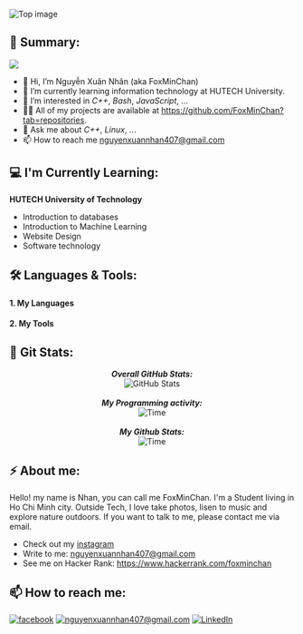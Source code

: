 ![Top image](https://i.imgur.com/yaeSOrM.png)
## 📝 Summary:

![](https://komarev.com/ghpvc/?username=foxminchan)

- 👋 Hi, I’m Nguyễn Xuân Nhân (aka FoxMinChan)
- 🌱 I’m currently learning information technology at HUTECH University.
- 👀 I’m interested in *C++*, *Bash*, *JavaScript*, ...
- 👨‍💻 All of my projects are available at https://github.com/FoxMinChan?tab=repositories.
- 💬 Ask me about *C++*, *Linux*, ...
- 📫 How to reach me [nguyenxuannhan407@gmail.com](mailto:nguyenxuannhan407@gmail.com)

## 💻 I'm Currently Learning:

**HUTECH University of Technology**
- Introduction to databases
- Introduction to Machine Learning
- Website Design
- Software technology

## 🛠 Languages & Tools:
#### 1. My Languages

#### 2. My Tools

## 👀 Git Stats:

<div>
  <p align="center">
  <b><em>Overall GitHub Stats:</em></b> <br/>
    <img src="https://github-readme-streak-stats.herokuapp.com/?user=foxminchan" alt="GitHub Stats" /> <br/><br/>
  <b><em>My Programming activity:</em></b> <br/>
    <img src="https://github-readme-stats.vercel.app/api/top-langs/?username=foxminchan&layout=compact" alt="Time" /><br/></br>
   <b><em>My Github Stats:</em></b> <br/>
    <img src="https://github-readme-stats.vercel.app/api?username=foxminchan&theme=buefy&show_icons=true" alt="Time" />
  </p>
</div>

## ⚡ About me:

Hello! my name is Nhan, you can call me FoxMinChan. I'm a Student living in Ho Chi Minh city. Outside Tech, I love take photos, lisen to music and explore nature outdoors. If you want to talk to me, please contact me via email.
- Check out my [instagram](https://www.instagram.com/foxminchan/)
- Write to me: [nguyenxuannhan407@gmail.com](mailto:nguyenxuannhan407@gmail.com)
- See me on Hacker Rank: https://www.hackerrank.com/foxminchan
## 📫 How to reach me:

<a href="https://www.facebook.com/FoxMinChan/" target="blank"><img src="https://img.shields.io/badge/Facebook-1877F2?style=for-the-badge&logo=facebook&logoColor=white" alt="facebook"/></a>
<a href="mailto:nguyenxuannhan407@gmail.com">![nguyenxuannhan407@gmail.com](https://img.shields.io/badge/Gmail-D14836?style=for-the-badge&logo=gmail&logoColor=white)</a>
<a href="https://www.linkedin.com/in/xu%C3%A2n-nh%C3%A2n-nguy%E1%BB%85n-73b23519b/">![LinkedIn](https://img.shields.io/badge/LinkedIn-0077B5?style=for-the-badge&logo=linkedin&logoColor=white)</a>
